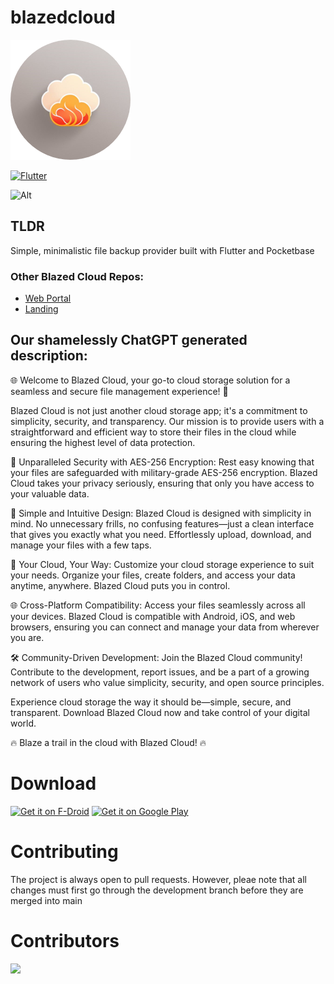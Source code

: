 # blazedcloud

![logo](https://github.com/TheRedSpy15/blazedcloud/blob/development/assets/icon-192.png)

[![Flutter](https://github.com/TheRedSpy15/blazedcloud/actions/workflows/flutter.yml/badge.svg)](https://github.com/TheRedSpy15/blazedcloud/actions/workflows/flutter.yml)

![Alt](https://repobeats.axiom.co/api/embed/ed8f2fa1e7b0d3aa5e3ef7d1c174533ef59e32e3.svg "Repobeats analytics image")

## TLDR

Simple, minimalistic file backup provider built with Flutter and Pocketbase

### Other Blazed Cloud Repos:
- [Web Portal](https://github.com/TheRedSpy15/blazedcloud-web)
- [Landing](https://github.com/TheRedSpy15/blazedcloud-landing)

## Our shamelessly ChatGPT generated description:

🌐 Welcome to Blazed Cloud, your go-to cloud storage solution for a seamless and secure file management experience! 🚀

Blazed Cloud is not just another cloud storage app; it's a commitment to simplicity, security, and transparency. Our mission is to provide users with a straightforward and efficient way to store their files in the cloud while ensuring the highest level of data protection.

🔐 Unparalleled Security with AES-256 Encryption:
Rest easy knowing that your files are safeguarded with military-grade AES-256 encryption. Blazed Cloud takes your privacy seriously, ensuring that only you have access to your valuable data.

🚀 Simple and Intuitive Design:
Blazed Cloud is designed with simplicity in mind. No unnecessary frills, no confusing features—just a clean interface that gives you exactly what you need. Effortlessly upload, download, and manage your files with a few taps.

📂 Your Cloud, Your Way:
Customize your cloud storage experience to suit your needs. Organize your files, create folders, and access your data anytime, anywhere. Blazed Cloud puts you in control.

🌐 Cross-Platform Compatibility:
Access your files seamlessly across all your devices. Blazed Cloud is compatible with Android, iOS, and web browsers, ensuring you can connect and manage your data from wherever you are.

🛠️ Community-Driven Development:
Join the Blazed Cloud community! Contribute to the development, report issues, and be a part of a growing network of users who value simplicity, security, and open source principles.

Experience cloud storage the way it should be—simple, secure, and transparent. Download Blazed Cloud now and take control of your digital world.

🔥 Blaze a trail in the cloud with Blazed Cloud! 🔥

# Download

[<img src="https://fdroid.gitlab.io/artwork/badge/get-it-on.png"
     alt="Get it on F-Droid"
     height="100">](https://f-droid.org/packages/com.chancesoftwarellc.blazedcloud/)
[<img src="https://play.google.com/intl/en_us/badges/images/generic/en-play-badge.png"
     alt="Get it on Google Play"
     height="100">](https://play.google.com/store/apps/details?id=com.chancesoftwarellc.blazedcloud)

# Contributing

The project is always open to pull requests. However, pleae note that all changes must first go through the development branch before they are merged into main

# Contributors

<a href="https://github.com/theredspy15/blazedcloud/graphs/contributors">
  <img src="https://contrib.rocks/image?repo=theredspy15/blazedcloud" />
</a>
